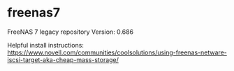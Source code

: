 # freenas7
FreeNAS 7 legacy repository
Version: 0.686

Helpful install instructions:
https://www.novell.com/communities/coolsolutions/using-freenas-netware-iscsi-target-aka-cheap-mass-storage/

